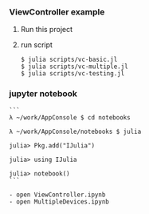 ### ViewController example

1. Run this project 

2. run script

    ```
    $ julia scripts/vc-basic.jl
    $ julia scripts/vc-multiple.jl
    $ julia scripts/vc-testing.jl
    ```

### jupyter notebook

    ```
    λ ~/work/AppConsole $ cd notebooks

    λ ~/work/AppConsole/notebooks $ julia

    julia> Pkg.add("IJulia")

    julia> using IJulia

    julia> notebook()
    ```

    - open ViewController.ipynb
    - open MultipleDevices.ipynb